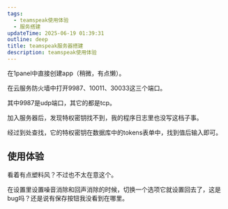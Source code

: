 ```yaml
---
tags:
  - teamspeak使用体验
  - 服务搭建
updateTime: 2025-06-19 01:39:31
outline: deep
title: teamspeak服务器搭建
description: teamspeak使用体验
---
```


在1panel中直接创建app（稍微，有点懒）。

在云服务防火墙中打开9987、10011、30033这三个端口。

其中9987是udp端口，其它的都是tcp。

加入服务器后，发现特权密钥找不到，我的程序日志里也没写这档子事。

经过到处查找，它的特权密钥在数据库中的tokens表单中，找到值后输入即可。

## 使用体验

看着有点塑料风？不过也不太在意这个。

在设置里设置噪音消除和回声消除的时候，切换一个选项它就设置回去了，这是bug吗？还是说有保存按钮我没看到在哪里。
